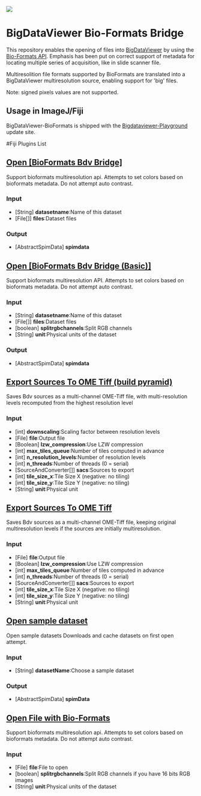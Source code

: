 [![](https://github.com/BIOP/bigdataviewer-bioformats/actions/workflows/build-main.yml/badge.svg)](https://github.com/BIOP/bigdataviewer-bioformats/actions/workflows/build-main.yml)

# BigDataViewer Bio-Formats Bridge 

This repository enables the opening of files into [BigDataViewer](https://github.com/bigdataviewer) by using the [Bio-Formats API](https://github.com/ome/bioformats).
Emphasis has been put on correct support of metadata for locating multiple series of acquisition, like in slide scanner file.

Multiresolition file formats supported by BioFormats are translated into a BigDataViewer multiresolution source, enabling support for 'big' files.

Note: signed pixels values are not supported.

## Usage in ImageJ/Fiji
BigDataViewer-BioFormats is shipped with the [Bigdataviewer-Playground](https://imagej.github.io/plugins/bdv/playground) update site.

#Fiji Plugins List

## [Open [BioFormats Bdv Bridge]](https://github.com/BIOP/bigdataviewer-bioformats/tree/master/src/main/java/ch/epfl/biop/bdv/bioformats/command/OpenFilesWithBigdataviewerBioformatsBridgeCommand.java)
Support bioformats multiresolution api. Attempts to set colors based on bioformats metadata. Do not attempt auto contrast.
### Input
* [String] **datasetname**:Name of this dataset
* [File[]] **files**:Dataset files
### Output
* [AbstractSpimData] **spimdata**

## [Open [BioFormats Bdv Bridge (Basic)]](https://github.com/BIOP/bigdataviewer-bioformats/tree/master/src/main/java/ch/epfl/biop/bdv/bioformats/command/BasicOpenFilesWithBigdataviewerBioformatsBridgeCommand.java)
Support bioformats multiresolution API. Attempts to set colors based on bioformats metadata. Do not attempt auto contrast.
### Input
* [String] **datasetname**:Name of this dataset
* [File[]] **files**:Dataset files
* [boolean] **splitrgbchannels**:Split RGB channels
* [String] **unit**:Physical units of the dataset
### Output
* [AbstractSpimData] **spimdata**

## [Export Sources To OME Tiff (build pyramid)](https://github.com/BIOP/bigdataviewer-bioformats/tree/master/src/main/java/ch/epfl/biop/bdv/bioformats/command/ExportToOMETiffBuildPyramidCommand.java)
Saves Bdv sources as a multi-channel OME-Tiff file, with multi-resolution levels recomputed from the highest resolution level
### Input
* [int] **downscaling**:Scaling factor between resolution levels
* [File] **file**:Output file
* [Boolean] **lzw_compression**:Use LZW compression
* [int] **max_tiles_queue**:Number of tiles computed in advance
* [int] **n_resolution_levels**:Number of resolution levels
* [int] **n_threads**:Number of threads (0 = serial)
* [SourceAndConverter[]] **sacs**:Sources to export
* [int] **tile_size_x**:Tile Size X (negative: no tiling)
* [int] **tile_size_y**:Tile Size Y (negative: no tiling)
* [String] **unit**:Physical unit

## [Export Sources To OME Tiff](https://github.com/BIOP/bigdataviewer-bioformats/tree/master/src/main/java/ch/epfl/biop/bdv/bioformats/command/ExportToOMETiffCommand.java)
Saves Bdv sources as a multi-channel OME-Tiff file, keeping original multiresolution levels if the sources are initially multiresolution.
### Input
* [File] **file**:Output file
* [Boolean] **lzw_compression**:Use LZW compression
* [int] **max_tiles_queue**:Number of tiles computed in advance
* [int] **n_threads**:Number of threads (0 = serial)
* [SourceAndConverter[]] **sacs**:Sources to export
* [int] **tile_size_x**:Tile Size X (negative: no tiling)
* [int] **tile_size_y**:Tile Size Y (negative: no tiling)
* [String] **unit**:Physical unit

## [Open sample dataset](https://github.com/BIOP/bigdataviewer-bioformats/tree/master/src/main/java/ch/epfl/biop/bdv/bioformats/command/OpenSampleCommand.java)
Open sample datasets
Downloads and cache datasets on first open attempt.
### Input
* [String] **datasetName**:Choose a sample dataset
### Output
* [AbstractSpimData] **spimData**

## [Open File with Bio-Formats](https://github.com/BIOP/bigdataviewer-bioformats/tree/master/src/main/java/ch/epfl/biop/bdv/bioformats/command/StandaloneOpenFileWithBigdataviewerBioformatsBridgeCommand.java)
Support bioformats multiresolution api. Attempts to set colors based on bioformats metadata. Do not attempt auto contrast.
### Input
* [File] **file**:File to open
* [boolean] **splitrgbchannels**:Split RGB channels if you have 16 bits RGB images
* [String] **unit**:Physical units of the dataset
